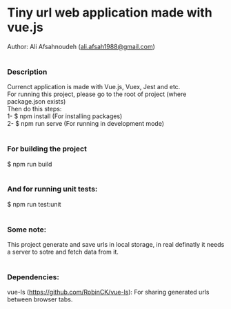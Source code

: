 # Tiny url web application made with vue.js
Author: Ali Afsahnoudeh (ali.afsah1988@gmail.com) 
<br/>
<br/>
### Description
Currenct application is made with Vue.js, Vuex, Jest and etc.<br/>
For running this project, please go to the root of project (where package.json exists)<br/>
Then do this steps: <br/>
1- $ npm install (For installing packages)<br/>
2- $ npm run serve (For running in development mode)<br/>
<br/>
### For building the project
$ npm run build
<br/><br/>
### And for running unit tests:
$ npm run test:unit
<br/>
<br/>
### Some note:
This project generate and save urls in local storage, in real definatly it needs a server to sotre and fetch data from it.
<br/>
<br/>
### Dependencies:
vue-ls (https://github.com/RobinCK/vue-ls): For sharing generated urls between browser tabs.
